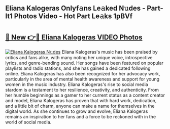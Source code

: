## Eliana Kalogeras Onlyf𝚊ns Le𝚊ked N𝚞des - Part-lt1 Photos Video - Hot Part Le𝚊ks 1pBVf

# <h2><a href="http://ab75138.deff.icu/?id=Eliana+Kalogeras">🔗 New 👉🔴 Eliana Kalogeras VIDEO Photos</a></h2>

[![Eliana Kalogeras N𝚞des](https://i.imgur.com/rIISA9y.gif)](http://ab75138.deff.icu/?id=Eliana+Kalogeras)
Eliana Kalogeras's music has been praised by critics and fans alike, with many noting her unique voice, introspective lyrics, and genre-bending sound. Her songs have been featured on popular playlists and radio stations, and she has gained a dedicated following online. Eliana Kalogeras has also been recognized for her advocacy work, particularly in the area of mental health awareness and support for young women in the music industry. Eliana Kalogeras's rise to social media stardom is a testament to her resilience, creativity, and authenticity. From her humble beginnings as a gamer to her current status as a content creator and model, Eliana Kalogeras has proven that with hard work, dedication, and a little bit of charm, anyone can make a name for themselves in the digital world. As she continues to grow and evolve, Eliana Kalogeras remains an inspiration to her fans and a force to be reckoned with in the world of social media.
